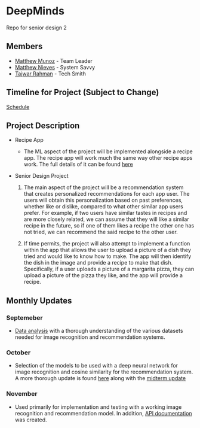 # DeepMinds

Repo for senior design 2

## Members

- [Matthew Munoz](https://www.github.com/MattMunoz) - Team Leader
- [Matthew Nieves](https://www.github.com/Nieves350) - System Savvy
- [Tajwar Rahman](https://www.github.com/thetajwar2003) - Tech Smith

## Timeline for Project (Subject to Change)

[Schedule](https://docs.google.com/spreadsheets/d/1_CTNEVaTbUeiSTDD4i7zU3mf360-n2xHzTq5874sA4o/edit?gid=2016187939#gid=2016187939)

## Project Description

- Recipe App

  - The ML aspect of the project will be implemented alongside a recipe app. The recipe app will work much the same way other recipe apps work. The full details of it can be found [here](https://github.com/thetajwar2003/khuda-lagche)

- Senior Design Project

  1. The main aspect of the project will be a recommendation system that creates personalized recommendations for each app user. The users will obtain this personalization based on past preferences, whether like or dislike, compared to what other similar app users prefer. For example, if two users have similar tastes in recipes and are more closely related, we can assume that they will like a similar recipe in the future, so if one of them likes a recipe the other one has not tried, we can recommend the said recipe to the other user.

  2. If time permits, the project will also attempt to implement a function within the app that allows the user to upload a picture of a dish they tried and would like to know how to make. The app will then identify the dish in the image and provide a recipe to make that dish. Specifically, if a user uploads a picture of a margarita pizza, they can upload a picture of the pizza they like, and the app will provide a recipe.

## Monthly Updates

### Septemeber

- [Data analysis](https://docs.google.com/presentation/d/1evxd-9ThpiSafHGqG9SWblSGBWH8p6MRBY8j7teP6Z8/edit#slide=id.p) with a thorough understanding of the various datasets needed for image recognition and recommendation systems. 
  
### October

- Selection of the models to be used with a deep neural network for image recognition and cosine similarity for the recommendation system. A more thorough update is found [here](https://docs.google.com/presentation/d/1j-zSWSOCYNckjP9O2TLLutKJe3B4m4ZwDKZLs8ZG9i8/edit#slide=id.p) along with the [midterm update](https://docs.google.com/presentation/d/1hpQh4t4M3lrK75eTXjqawNI2oM0_PV_bo9ysY-2bQNY/edit#slide=id.g30b8e1912aa_2_0)

### November

- Used primarily for implementation and testing with a working image recognition and recommendation model. In addition, [API documentation](https://github.com/thetajwar2003/khuda-lagche/tree/master/backend) was created.
